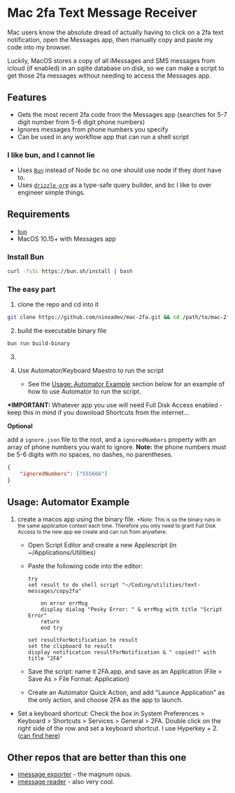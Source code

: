 # Mac 2fa Text Message Receiver

Mac users know the absolute dread of actually having to click on a 2fa text notification, open the Messages app, then manually copy and paste my code into my browser.

Luckily, MacOS stores a copy of all iMessages and SMS messages from icloud (if enabled) in an sqlite database on disk, so we can make a script to get those 2fa messages without needing to access the Messages app.

## Features

-   Gets the most recent 2fa code from the Messages app (searches for 5-7 digit number from 5-6 digit phone numbers)
-   Ignores messages from phone numbers you specify
-   Can be used in any workflow app that can run a shell script

### I like bun, and I cannot lie

-   Uses [`Bun`](https://bun.sh) instead of Node bc no one should use node if they dont have to.
-   Uses [`drizzle-orm`](https://orm.drizzle.team/) as a type-safe query builder, and bc I like to over engineer simple things.

## Requirements

-   [`bun`](https://bun.sh/docs/installation)
-   MacOS 10.15+ with Messages app

### Install Bun

```sh
curl -fsSL https://bun.sh/install | bash
```

### The easy part

1. clone the repo and cd into it

```sh
git clone https://github.com/ninxadev/mac-2fa.git && cd /path/to/mac-2fa
```

2.  build the executable binary file

```sh
bun run build-binary
```

3.

4. Use Automator/Keyboard Maestro to run the script

    - See the [Usage: Automator Example](#usage-automator-example) section below for an example of how to use Automator to run the script.

**\*IMPORTANT:** Whatever app you use will need Full Disk Access enabled - keep this in mind if you download Shortcuts from the internet...

**Optional**

add a `ignore.json` file to the root, and a `ignoredNumbers` property with an array of phone numbers you want to ignore.
**Note:** the phone numbers must be 5-6 digits with no spaces, no dashes, no parentheses.

```json
{
    "ignoredNumbers": ["555666"]
}
```

## Usage: Automator Example

1. create a macos app using the binary file.
   <small>\*Note: This is so the binary runs in the same applicaiton context each time. Therefore you only need to grant Full Disk Access to the new app we create and can run from anywhere.</small>

    - Open Script Editor and create a new Applescript (in ~/Applications/Utilities)
    - Paste the following code into the editor:

        ```applescript
        try
        set result to do shell script "~/Coding/utilities/text-messages/copy2fa"

            on error errMsg
            display dialog "Pesky Error: " & errMsg with title "Script Error"
            return
            end try

        set resultForNotification to result
        set the clipboard to result
        display notification resultForNotification & " copied!" with title "2FA"
        ```

    - Save the script: name it 2FA.app, and save as an Application (File > Save As > File Format: Application)
    - Create an Automator Quick Action, and add "Launce Application" as the only action, and choose 2FA as the app to launch.

-   Set a keyboard shortcut: Check the box in System Preferences > Keyboard > Shortcuts > Services > General > 2FA. Double click on the right side of the row and set a keyboard shortcut. I use Hyperkey + 2. ([can find here](https://hyperkey.app/))

## Other repos that are better than this one

-   [imessage exporter](https://github.com/ReagentX/imessage-exporter) - the magnum opus.
-   [imessage reader](https://github.com/niftycode/imessage_reader) - also very cool.
